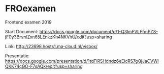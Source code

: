 # FROexamen
Frontend examen 2019

Start Document:
https://docs.google.com/document/d/1-Q3ImFVLFfmPZS-jF0y3BrvnIZxn65LEnkzKh4NKVhU/edit?usp=sharing

Link:
http://23698.hosts1.ma-cloud.nl/visbox/

Presentatie:
https://docs.google.com/presentation/d/1tqTiRSHdndz6eEicRS7gQjJaCVWIQKK74cGO-F7sAQk/edit?usp=sharing
